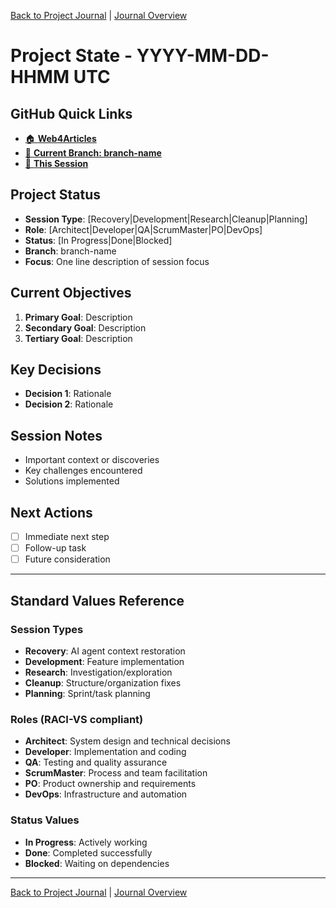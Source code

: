 [Back to Project Journal](../) | [Journal Overview](../project.journal.overview.md)

# Project State - YYYY-MM-DD-HHMM UTC

## GitHub Quick Links
- [🏠 **Web4Articles**](https://github.com/Cerulean-Circle-GmbH/Web4Articles)
- [🌿 **Current Branch: branch-name**](https://github.com/Cerulean-Circle-GmbH/Web4Articles/tree/branch-name)
- [📁 **This Session**](https://github.com/Cerulean-Circle-GmbH/Web4Articles/tree/branch-name/scrum.pmo/project.journal/session-name)

## Project Status

- **Session Type**: [Recovery|Development|Research|Cleanup|Planning]
- **Role**: [Architect|Developer|QA|ScrumMaster|PO|DevOps]
- **Status**: [In Progress|Done|Blocked]
- **Branch**: branch-name
- **Focus**: One line description of session focus

## Current Objectives
1. **Primary Goal**: Description
2. **Secondary Goal**: Description
3. **Tertiary Goal**: Description

## Key Decisions
- **Decision 1**: Rationale
- **Decision 2**: Rationale

## Session Notes
- Important context or discoveries
- Key challenges encountered
- Solutions implemented

## Next Actions
- [ ] Immediate next step
- [ ] Follow-up task
- [ ] Future consideration

---

## Standard Values Reference

### Session Types
- **Recovery**: AI agent context restoration
- **Development**: Feature implementation
- **Research**: Investigation/exploration
- **Cleanup**: Structure/organization fixes
- **Planning**: Sprint/task planning

### Roles (RACI-VS compliant)
- **Architect**: System design and technical decisions
- **Developer**: Implementation and coding
- **QA**: Testing and quality assurance
- **ScrumMaster**: Process and team facilitation
- **PO**: Product ownership and requirements
- **DevOps**: Infrastructure and automation

### Status Values
- **In Progress**: Actively working
- **Done**: Completed successfully
- **Blocked**: Waiting on dependencies

---

[Back to Project Journal](../) | [Journal Overview](../project.journal.overview.md)